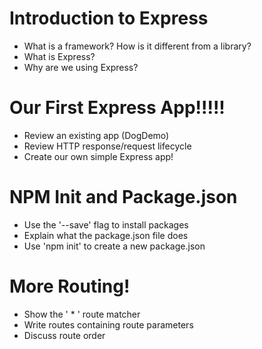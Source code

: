 # Introduction to Express

* What is a framework? How is it different from a library?
* What is Express?
* Why are we using Express?

# Our First Express App!!!!!

* Review an existing app (DogDemo)
* Review HTTP response/request lifecycle
* Create our own simple Express app!

# NPM Init and Package.json

* Use the '--save' flag to install packages
* Explain what the package.json file does
* Use 'npm init' to create a new package.json

# More Routing!

* Show the ' * ' route matcher
* Write routes containing route parameters
* Discuss route order